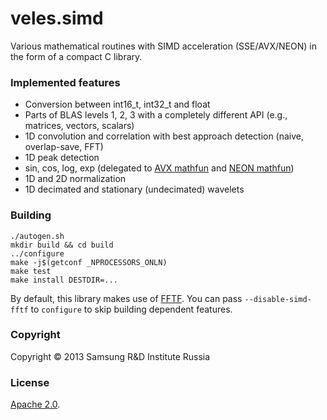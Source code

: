 # veles.simd
Various mathematical routines with SIMD acceleration (SSE/AVX/NEON) in the form of a compact C library.

### Implemented features

*  Conversion between int16_t, int32_t and float
*  Parts of BLAS levels 1, 2, 3 with a completely different API (e.g., matrices, vectors, scalars)
*  1D convolution and correlation with best approach detection (naive, overlap-save, FFT)
*  1D peak detection
*  sin, cos, log, exp (delegated to [AVX mathfun](http://software-lisc.fbk.eu/avx_mathfun/) and [NEON mathfun](http://gruntthepeon.free.fr/ssemath/neon_mathfun.html))
*  1D and 2D normalization
*  1D decimated and stationary (undecimated) wavelets

### Building
```
./autogen.sh
mkdir build && cd build
../configure
make -j$(getconf _NPROCESSORS_ONLN)
make test
make install DESTDIR=...
```

By default, this library makes use of [FFTF](https://github.com/Samsung/FFTF).
You can pass ``--disable-simd-fftf`` to ``configure`` to skip building dependent features.

### Copyright
Copyright © 2013 Samsung R&D Institute Russia

### License
[Apache 2.0](http://www.apache.org/licenses/LICENSE-2.0).
